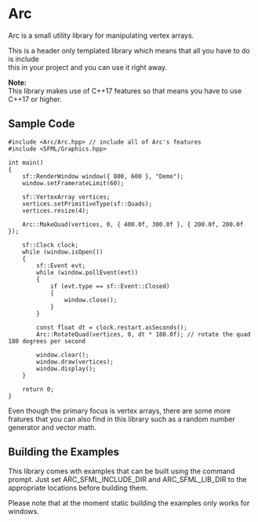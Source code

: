 # Arc

Arc is a small utility library for manipulating vertex arrays.  

This is a header only templated library which means that all you have to do is include  
this in your project and you can use it right away.

**Note:**  
This library makes use of C++17 features so that means you have to use  
C++17 or higher.

## Sample Code
```
#include <Arc/Arc.hpp> // include all of Arc's features
#include <SFML/Graphics.hpp>

int main()
{
    sf::RenderWindow window({ 800, 600 }, "Demo");
    window.setFramerateLimit(60);
    
    sf::VertexArray vertices;
    vertices.setPrimitiveType(sf::Quads);
    vertices.resize(4);
    
    Arc::MakeQuad(vertices, 0, { 400.0f, 300.0f }, { 200.0f, 200.0f });
    
    sf::Clock clock;
    while (window.isOpen())
    {
        sf::Event evt;
        while (window.pollEvent(evt))
        {
            if (evt.type == sf::Event::Closed)
            {
                window.close();
            }
        }
        
        const float dt = clock.restart.asSeconds();
        Arc::RotateQuad(vertices, 0, dt * 180.0f); // rotate the quad 180 degrees per second
        
        window.clear();
        window.draw(vertices);
        window.display();
    }
    
    return 0;
}
```

Even though the primary focus is vertex arrays, there are some more fratures that you can also
find in this library such as a random number generator and vector math.

## Building the Examples
This library comes wth examples that can be built using the command prompt. Just set ARC_SFML_INCLUDE_DIR
and ARC_SFML_LIB_DIR to the appropriate locations before building them.

Please note that at the moment static building the examples only works for windows.
